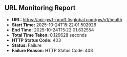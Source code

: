 ## URL Monitoring Report

- **URL:** https://api-gw1-prod1.fisglobal.com/gw/v1/health
- **Start Time:** 2025-10-24T15:22:01.502926
- **End Time:** 2025-10-24T15:22:01.632554
- **Total Time Taken:** 0.129628 seconds
- **HTTP Status Code:** 403
- **Status:** Failure
- **Failure Reason:** HTTP Status Code: 403
